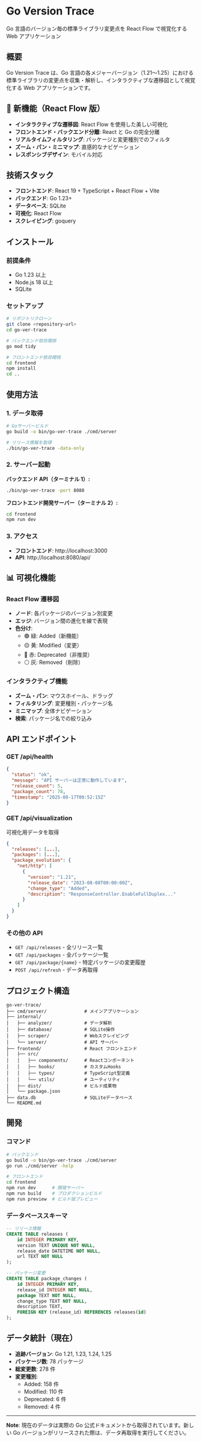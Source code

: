 # Go Version Trace

Go 言語のバージョン毎の標準ライブラリ変更点を React Flow で視覚化する Web アプリケーション

## 概要

Go Version Trace は、Go 言語の各メジャーバージョン（1.21〜1.25）における標準ライブラリの変更点を収集・解析し、インタラクティブな遷移図として視覚化する Web アプリケーションです。

## 🚀 新機能（React Flow 版）

- **インタラクティブな遷移図**: React Flow を使用した美しい可視化
- **フロントエンド・バックエンド分離**: React と Go の完全分離
- **リアルタイムフィルタリング**: パッケージと変更種別でのフィルタ
- **ズーム・パン・ミニマップ**: 直感的なナビゲーション
- **レスポンシブデザイン**: モバイル対応

## 技術スタック

- **フロントエンド**: React 19 + TypeScript + React Flow + Vite
- **バックエンド**: Go 1.23+
- **データベース**: SQLite
- **可視化**: React Flow
- **スクレイピング**: goquery

## インストール

### 前提条件

- Go 1.23 以上
- Node.js 18 以上
- SQLite

### セットアップ

```bash
# リポジトリクローン
git clone <repository-url>
cd go-ver-trace

# バックエンド依存関係
go mod tidy

# フロントエンド依存関係
cd frontend
npm install
cd ..
```

## 使用方法

### 1. データ取得

```bash
# Goサーバービルド
go build -o bin/go-ver-trace ./cmd/server

# リリース情報を取得
./bin/go-ver-trace -data-only
```

### 2. サーバー起動

**バックエンド API（ターミナル 1）:**

```bash
./bin/go-ver-trace -port 8080
```

**フロントエンド開発サーバー（ターミナル 2）:**

```bash
cd frontend
npm run dev
```

### 3. アクセス

- **フロントエンド**: http://localhost:3000
- **API**: http://localhost:8080/api/

## 📊 可視化機能

### React Flow 遷移図

- **ノード**: 各パッケージのバージョン別変更
- **エッジ**: バージョン間の進化を線で表現
- **色分け**:
  - 🟢 緑: Added（新機能）
  - 🟡 黄: Modified（変更）
  - 🔴 赤: Deprecated（非推奨）
  - ⚪ 灰: Removed（削除）

### インタラクティブ機能

- **ズーム・パン**: マウスホイール、ドラッグ
- **フィルタリング**: 変更種別・パッケージ名
- **ミニマップ**: 全体ナビゲーション
- **検索**: パッケージ名での絞り込み

## API エンドポイント

### GET /api/health

```json
{
  "status": "ok",
  "message": "API サーバーは正常に動作しています",
  "release_count": 5,
  "package_count": 78,
  "timestamp": "2025-08-17T00:52:15Z"
}
```

### GET /api/visualization

可視化用データを取得

```json
{
  "releases": [...],
  "packages": [...],
  "package_evolution": {
    "net/http": [
      {
        "version": "1.21",
        "release_date": "2023-08-08T00:00:00Z",
        "change_type": "Added",
        "description": "ResponseController.EnableFullDuplex..."
      }
    ]
  }
}
```

### その他の API

- `GET /api/releases` - 全リリース一覧
- `GET /api/packages` - 全パッケージ一覧
- `GET /api/package/{name}` - 特定パッケージの変更履歴
- `POST /api/refresh` - データ再取得

## プロジェクト構造

```
go-ver-trace/
├── cmd/server/              # メインアプリケーション
├── internal/
│   ├── analyzer/            # データ解析
│   ├── database/            # SQLite操作
│   ├── scraper/             # Webスクレイピング
│   └── server/              # API サーバー
├── frontend/                # React フロントエンド
│   ├── src/
│   │   ├── components/      # Reactコンポーネント
│   │   ├── hooks/           # カスタムHooks
│   │   ├── types/           # TypeScript型定義
│   │   └── utils/           # ユーティリティ
│   ├── dist/                # ビルド成果物
│   └── package.json
├── data.db                  # SQLiteデータベース
└── README.md
```

## 開発

### コマンド

```bash
# バックエンド
go build -o bin/go-ver-trace ./cmd/server
go run ./cmd/server -help

# フロントエンド
cd frontend
npm run dev      # 開発サーバー
npm run build    # プロダクションビルド
npm run preview  # ビルド版プレビュー
```

### データベーススキーマ

```sql
-- リリース情報
CREATE TABLE releases (
    id INTEGER PRIMARY KEY,
    version TEXT UNIQUE NOT NULL,
    release_date DATETIME NOT NULL,
    url TEXT NOT NULL
);

-- パッケージ変更
CREATE TABLE package_changes (
    id INTEGER PRIMARY KEY,
    release_id INTEGER NOT NULL,
    package TEXT NOT NULL,
    change_type TEXT NOT NULL,
    description TEXT,
    FOREIGN KEY (release_id) REFERENCES releases(id)
);
```

## データ統計（現在）

- **追跡バージョン**: Go 1.21, 1.23, 1.24, 1.25
- **パッケージ数**: 78 パッケージ
- **総変更数**: 278 件
- **変更種別**:
  - Added: 158 件
  - Modified: 110 件
  - Deprecated: 6 件
  - Removed: 4 件

---

**Note**: 現在のデータは実際の Go 公式ドキュメントから取得されています。新しい Go バージョンがリリースされた際は、データ再取得を実行してください。
